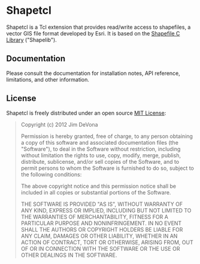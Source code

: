 Shapetcl
========

Shapetcl is a Tcl extension that provides read/write access to shapefiles, a vector GIS file format developed by Esri. It is based on the [Shapefile C Library](http://shapelib.maptools.org) ("Shapelib").

Documentation
-------------

Please consult the documentation for installation notes, API reference, limitations, and other information.

License
-------

Shapetcl is freely distributed under an open source [MIT License](http://opensource.org/licenses/MIT):

> Copyright (c) 2012 Jim DeVona
>
> Permission is hereby granted, free of charge, to any person obtaining a copy of this software and associated documentation files (the "Software"), to deal in the Software without restriction, including without limitation the rights to use, copy, modify, merge, publish, distribute, sublicense, and/or sell copies of the Software, and to permit persons to whom the Software is furnished to do so, subject to the following conditions:
>
> The above copyright notice and this permission notice shall be included in all copies or substantial portions of the Software.
>
> THE SOFTWARE IS PROVIDED "AS IS", WITHOUT WARRANTY OF ANY KIND, EXPRESS OR IMPLIED, INCLUDING BUT NOT LIMITED TO THE WARRANTIES OF MERCHANTABILITY, FITNESS FOR A PARTICULAR PURPOSE AND NONINFRINGEMENT. IN NO EVENT SHALL THE AUTHORS OR COPYRIGHT HOLDERS BE LIABLE FOR ANY CLAIM, DAMAGES OR OTHER LIABILITY, WHETHER IN AN ACTION OF CONTRACT, TORT OR OTHERWISE, ARISING FROM, OUT OF OR IN CONNECTION WITH THE SOFTWARE OR THE USE OR OTHER DEALINGS IN THE SOFTWARE.
